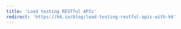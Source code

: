 ```yaml
---
title: 'Load testing RESTful APIs'
redirect: 'https://k6.io/blog/load-testing-restful-apis-with-k6'
---
```

